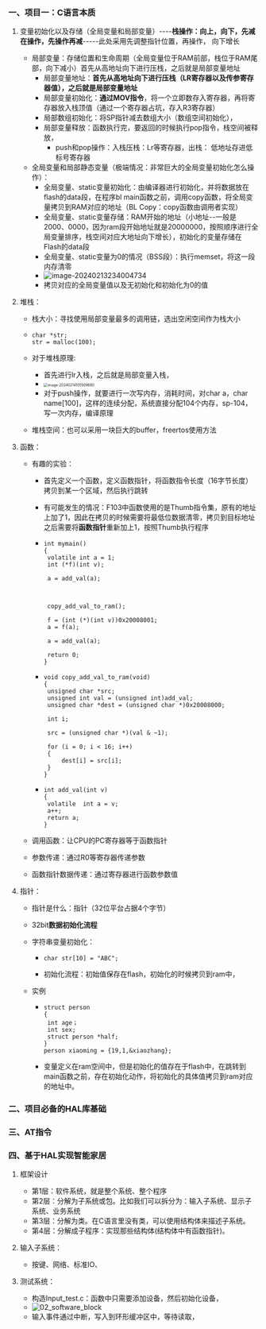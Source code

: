 ### 一、项目一：C语言本质

1. 变量初始化以及存储（全局变量和局部变量）----**栈操作：向上，向下，先减在操作，先操作再减**-----此处采用先调整指针位置，再操作， 向下增长

   - 局部变量：存储位置和生命周期（全局变量位于RAM前部，栈位于RAM尾部，向下减小）首先从高地址向下进行压栈，之后就是局部变量地址
     - 局部变量地址：**首先从高地址向下进行压栈（LR寄存器以及传参寄存器值），之后就是局部变量地址**
     - 局部变量初始化：**通过MOV指令**，将一个立即数存入寄存器，再将寄存器放入栈顶值（通过一个寄存器占坑，存入R3寄存器）
     - 局部数组初始化：将SP指针减去数组大小（数组空间初始化），
     - 局部变量释放：函数执行完，要返回的时候执行pop指令，栈空间被释放，
       - push和pop操作：入栈压栈：Lr等寄存器，出栈： 低地址存进低标号寄存器	
   - 全局变量和局部静态变量（极端情况：非常巨大的全局变量初始化怎么操作）：
     - 全局变量、static变量初始化：由编译器进行初始化，并将数据放在flash的data段，在程序bl main函数之前，调用copy函数，将全局变量拷贝到RAM对应的地址（BL Copy：copy函数由调用者实现）
     - 全局变量、static变量存储：RAM开始的地址（小地址--一般是2000、0000，因为ram段开始地址就是20000000，按照顺序进行全局变量排序，栈空间对应大地址向下增长），初始化的变量存储在Flash的data段
     - 全局变量、static变量为0的情况（BSS段）：执行memset，将这一段内存清零
     -  <img src="J:\Git-Space\Typora\image-20240213234004734.png" alt="image-20240213234004734"  />
     - 拷贝对应的全局变量值以及无初始化和初始化为0的值

2. 堆栈：

   - 栈大小：寻找使用局部变量最多的调用链，选出空闲空间作为栈大小

   - ```
     char *str;
     str = malloc(100);
     ```

   - 对于堆栈原理:

     - 首先进行lr入栈，之后就是局部变量入栈，
     - <img src="J:\Git-Space\Typora\image-20240214105509680.png" alt="image-20240214105509680" style="zoom:50%;" />
     - 对于push操作，就要进行一次写内存，消耗时间，对char a，char name[100]，这样的连续分配，系统直接分配104个内存，sp-104，写一次内存，编译原理

   - 堆栈空间：也可以采用一块巨大的buffer，freertos使用方法

3. 函数：

   - 有趣的实验：

     - 首先定义一个函数，定义函数指针，将函数指令长度（16字节长度）拷贝到某一个区域，然后执行跳转

     - 有可能发生的情况：F103中函数使用的是Thumb指令集，原有的地址上加了1，因此在拷贝的时候需要将最低位数据清零，拷贝到目标地址之后需要将**函数指针**重新加上1，按照Thumb执行程序 

     - ```
       int mymain()
       {
       	volatile int a = 1;	
       	int (*f)(int v);
       	
       	a = add_val(a);
       	
       	
       	
       	copy_add_val_to_ram();
       	
       	f = (int (*)(int v))0x20008001;
       	a = f(a);
       	
       	a = add_val(a);
       	
       	return 0;
       }
       ```

       

     - ```
       void copy_add_val_to_ram(void)
       {
       	unsigned char *src;
       	unsigned int val = (unsigned int)add_val;
       	unsigned char *dest = (unsigned char *)0x20008000;
       	
       	int i;
       	
       	src = (unsigned char *)(val & ~1);
       	
       	for (i = 0; i < 16; i++)
       	{
       		dest[i] = src[i];
       	}
       }
       ```

       

     - ```
       int add_val(int v)
       {
       	volatile  int a = v;
       	a++;
       	return a;
       }
       ```

   - 调用函数：让CPU的PC寄存器等于函数指针

   - 参数传递：通过R0等寄存器传递参数

   - 函数指针数据传递：通过寄存器进行函数参数值

4. 指针：

   - 指针是什么：指针（32位平台占据4个字节）
   
   - 32bit**数据初始化流程**
   
   - 字符串变量初始化：
   
     - ```
       char str[10] = "ABC";
       ```
   
     - 初始化流程：初始值保存在flash，初始化的时候拷贝到ram中，
   
   - 实例
   
     - ```
       struct person
       {
       	int age；
       	int sex;
       	struct person *half;
       }
       person xiaoming = {19,1,&xiaozhang};
       ```
   
     - 变量定义在ram空间中，但是初始化的值存在于flash中，在跳转到main函数之前，存在初始化动作，将初始化的具体值拷贝到ram对应的地址中。

### 二、项目必备的HAL库基础

### 三、AT指令

### 四、基于HAL实现智能家居

1. 框架设计
   - 第1层：软件系统，就是整个系统、整个程序
   - 第2层：分解为子系统或包。比如我们可以拆分为：输入子系统、显示子系统、业务系统
   - 第3层：分解为类。在C语言里没有类，可以使用结构体来描述子系统。
   - 第4层：分解成子程序：实现那些结构体(结构体中有函数指针)。

2. 输入子系统：
   - 按键、网络、标准IO、

3. 测试系统：
   - 构造Input_test.c：函数中只需要添加设备，然后初始化设备，
   - ![02_software_block](J:\Git-Space\Typora\02_software_block-1708261006186-1.png)
   - 输入事件通过中断，写入到环形缓冲区中，等待读取，




































































